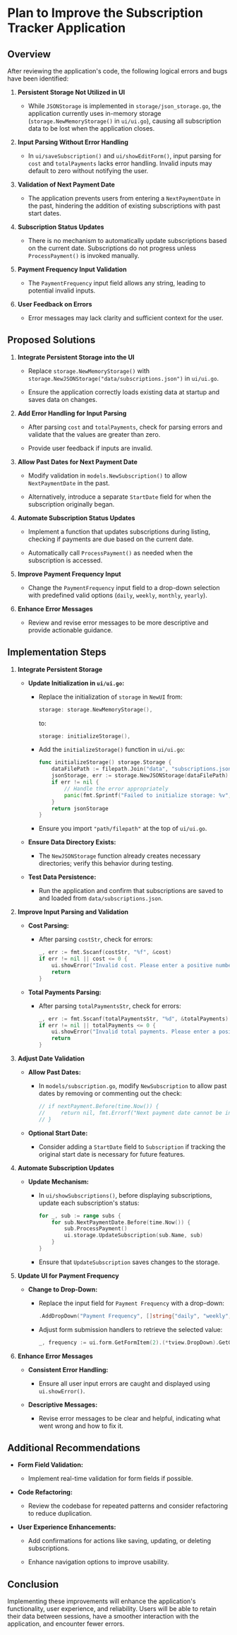 # Plan to Improve the Subscription Tracker Application

## Overview

After reviewing the application's code, the following logical errors and bugs have been identified:

1. **Persistent Storage Not Utilized in UI**

   - While `JSONStorage` is implemented in `storage/json_storage.go`, the application currently uses in-memory storage (`storage.NewMemoryStorage()` in `ui/ui.go`), causing all subscription data to be lost when the application closes.

2. **Input Parsing Without Error Handling**

   - In `ui/saveSubscription()` and `ui/showEditForm()`, input parsing for `cost` and `totalPayments` lacks error handling. Invalid inputs may default to zero without notifying the user.

3. **Validation of Next Payment Date**

   - The application prevents users from entering a `NextPaymentDate` in the past, hindering the addition of existing subscriptions with past start dates.

4. **Subscription Status Updates**

   - There is no mechanism to automatically update subscriptions based on the current date. Subscriptions do not progress unless `ProcessPayment()` is invoked manually.

5. **Payment Frequency Input Validation**

   - The `PaymentFrequency` input field allows any string, leading to potential invalid inputs.

6. **User Feedback on Errors**

   - Error messages may lack clarity and sufficient context for the user.

## Proposed Solutions

1. **Integrate Persistent Storage into the UI**

   - Replace `storage.NewMemoryStorage()` with `storage.NewJSONStorage("data/subscriptions.json")` in `ui/ui.go`.

   - Ensure the application correctly loads existing data at startup and saves data on changes.

2. **Add Error Handling for Input Parsing**

   - After parsing `cost` and `totalPayments`, check for parsing errors and validate that the values are greater than zero.

   - Provide user feedback if inputs are invalid.

3. **Allow Past Dates for Next Payment Date**

   - Modify validation in `models.NewSubscription()` to allow `NextPaymentDate` in the past.

   - Alternatively, introduce a separate `StartDate` field for when the subscription originally began.

4. **Automate Subscription Status Updates**

   - Implement a function that updates subscriptions during listing, checking if payments are due based on the current date.

   - Automatically call `ProcessPayment()` as needed when the subscription is accessed.

5. **Improve Payment Frequency Input**

   - Change the `PaymentFrequency` input field to a drop-down selection with predefined valid options (`daily`, `weekly`, `monthly`, `yearly`).

6. **Enhance Error Messages**

   - Review and revise error messages to be more descriptive and provide actionable guidance.

## Implementation Steps

1. **Integrate Persistent Storage**

   - **Update Initialization in `ui/ui.go`:**

     - Replace the initialization of `storage` in `NewUI` from:

       ```go
       storage: storage.NewMemoryStorage(),
       ```

       to:

       ```go
       storage: initializeStorage(),
       ```

     - Add the `initializeStorage()` function in `ui/ui.go`:

       ```go
       func initializeStorage() storage.Storage {
           dataFilePath := filepath.Join("data", "subscriptions.json")
           jsonStorage, err := storage.NewJSONStorage(dataFilePath)
           if err != nil {
               // Handle the error appropriately
               panic(fmt.Sprintf("Failed to initialize storage: %v", err))
           }
           return jsonStorage
       }
       ```

     - Ensure you import `"path/filepath"` at the top of `ui/ui.go`.

   - **Ensure Data Directory Exists:**

     - The `NewJSONStorage` function already creates necessary directories; verify this behavior during testing.

   - **Test Data Persistence:**

     - Run the application and confirm that subscriptions are saved to and loaded from `data/subscriptions.json`.

2. **Improve Input Parsing and Validation**

   - **Cost Parsing:**

     - After parsing `costStr`, check for errors:

       ```go
       _, err := fmt.Sscanf(costStr, "%f", &cost)
       if err != nil || cost <= 0 {
           ui.showError("Invalid cost. Please enter a positive number.")
           return
       }
       ```

   - **Total Payments Parsing:**

     - After parsing `totalPaymentsStr`, check for errors:

       ```go
       _, err := fmt.Sscanf(totalPaymentsStr, "%d", &totalPayments)
       if err != nil || totalPayments <= 0 {
           ui.showError("Invalid total payments. Please enter a positive integer.")
           return
       }
       ```

3. **Adjust Date Validation**

   - **Allow Past Dates:**

     - In `models/subscription.go`, modify `NewSubscription` to allow past dates by removing or commenting out the check:

       ```go
       // if nextPayment.Before(time.Now()) {
       //     return nil, fmt.Errorf("Next payment date cannot be in the past")
       // }
       ```

   - **Optional Start Date:**

     - Consider adding a `StartDate` field to `Subscription` if tracking the original start date is necessary for future features.

4. **Automate Subscription Updates**

   - **Update Mechanism:**

     - In `ui/showSubscriptions()`, before displaying subscriptions, update each subscription's status:

       ```go
       for _, sub := range subs {
           for sub.NextPaymentDate.Before(time.Now()) {
               sub.ProcessPayment()
               ui.storage.UpdateSubscription(sub.Name, sub)
           }
       }
       ```

     - Ensure that `UpdateSubscription` saves changes to the storage.

5. **Update UI for Payment Frequency**

   - **Change to Drop-Down:**

     - Replace the input field for `Payment Frequency` with a drop-down:

       ```go
       .AddDropDown("Payment Frequency", []string{"daily", "weekly", "monthly", "yearly"}, 0, nil)
       ```

     - Adjust form submission handlers to retrieve the selected value:

       ```go
       _, frequency := ui.form.GetFormItem(2).(*tview.DropDown).GetCurrentOption()
       ```

6. **Enhance Error Messages**

   - **Consistent Error Handling:**

     - Ensure all user input errors are caught and displayed using `ui.showError()`.

   - **Descriptive Messages:**

     - Revise error messages to be clear and helpful, indicating what went wrong and how to fix it.

## Additional Recommendations

- **Form Field Validation:**

  - Implement real-time validation for form fields if possible.

- **Code Refactoring:**

  - Review the codebase for repeated patterns and consider refactoring to reduce duplication.

- **User Experience Enhancements:**

  - Add confirmations for actions like saving, updating, or deleting subscriptions.

  - Enhance navigation options to improve usability.

## Conclusion

Implementing these improvements will enhance the application's functionality, user experience, and reliability. Users will be able to retain their data between sessions, have a smoother interaction with the application, and encounter fewer errors.